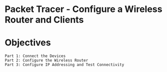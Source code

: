 # Packet Tracer - Configure a Wireless Router and Clients
# Objectives
    Part 1: Connect the Devices
    Part 2: Configure the Wireless Router
    Part 3: Configure IP Addressing and Test Connectivity
